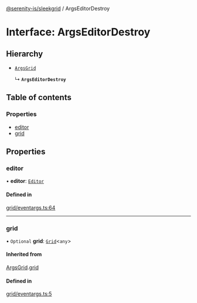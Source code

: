 [@serenity-is/sleekgrid](../README.md) / ArgsEditorDestroy

# Interface: ArgsEditorDestroy

## Hierarchy

- [`ArgsGrid`](ArgsGrid.md)

  ↳ **`ArgsEditorDestroy`**

## Table of contents

### Properties

- [editor](ArgsEditorDestroy.md#editor)
- [grid](ArgsEditorDestroy.md#grid)

## Properties

### editor

• **editor**: [`Editor`](Editor.md)

#### Defined in

[grid/eventargs.ts:64](https://github.com/serenity-is/sleekgrid/blob/master/src/grid/eventargs.ts#line&#x3D;64)

___

### grid

• `Optional` **grid**: [`Grid`](../classes/Grid.md)<`any`\>

#### Inherited from

[ArgsGrid](ArgsGrid.md).[grid](ArgsGrid.md#grid)

#### Defined in

[grid/eventargs.ts:5](https://github.com/serenity-is/sleekgrid/blob/master/src/grid/eventargs.ts#line&#x3D;5)
